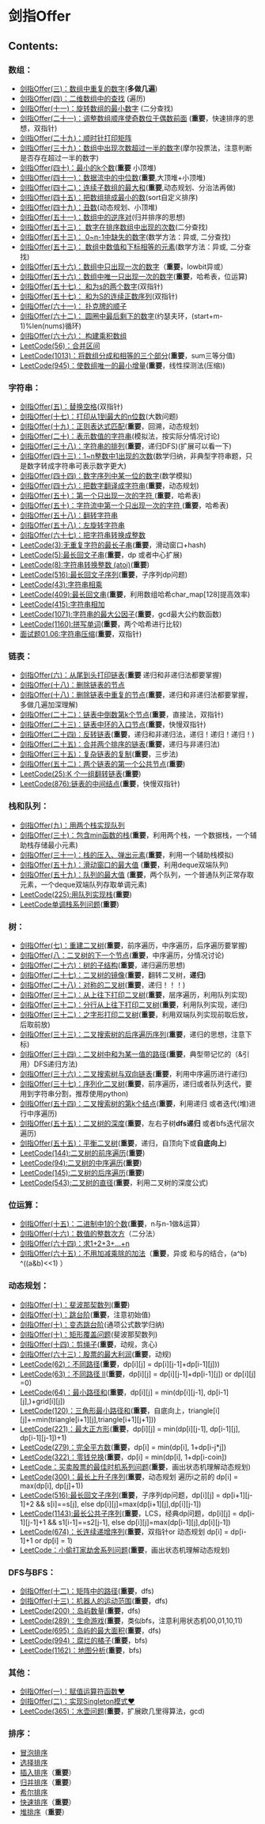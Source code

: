# 剑指Offer

## **Contents:**
### 数组：

* [剑指Offer(三)：数组中重复的数字](./DuplicationInArray/README.md)(**多做几遍**)
* [剑指Offer(四)：二维数组中的查找](./FindInPartiallySortedMatrix/README.md) (遍历)
* [剑指Offer(十一)：旋转数组的最小数字](./MinNumberInRotatedArray/README.md) (二分查找)
* [剑指Offer(二十一)：调整数组顺序使奇数位于偶数前面](./ReorderArray/README.md) (**重要**，快速排序的思想，双指针)
* [剑指Offer(二十九)：顺时针打印矩阵](./PrintMatrix/README.md)
* [剑指Offer(三十九)：数组中出现次数超过一半的数字](./MoreThanHalfNumber/README.md)(摩尔投票法，注意判断是否存在超过一半的数字)
* [剑指Offer(四十)：最小的k个数](./KLeastNumbers/README.md)(**重要** 小顶堆)
* [剑指Offer(四十一)：数据流中的中位数](./StreamMedian/README.md)(**重要**,大顶堆+小顶堆)
* [剑指Offer(四十二)：连续子数组的最大和](./GreatestSumOfSubarrays/README.md)(**重要**,动态规划、分治法再做)
* [剑指Offer(四十五)：把数组排成最小的数](./SortArrayForMinNumber/README.md)(sort自定义排序)
* [剑指Offer(四十九)：丑数](./UglyNumber/README.md)(动态规划、小顶堆)
* [剑指Offer(五十一)：数组中的逆序对](./InversePairs/README.md)(归并排序的思想)
* [剑指Offer(五十三)： 数字在排序数组中出现的次数](./NumberOfK/README.md)(二分查找)
* [剑指Offer(五十三)： 0~n-1中缺失的数字](./MissingNumber/README.md)(数学方法：异或, 二分查找)
* [剑指Offer(五十三)： 数组中数值和下标相等的元素](./IntegerIdenticalToIndex/README.md)(数学方法：异或, 二分查找)
* [剑指Offer(五十六)：数组中只出现一次的数字](./NumberAppearingOnce/README.md)（**重要**，lowbit异或）
* [剑指Offer(五十六)：数组中唯一只出现一次的数字](./NumbersAppearOnce/README.md)(**重要**，哈希表，位运算)
* [剑指Offer(五十七)： 和为s的两个数字](./TwoNumbersWithSum/README.md)(双指针)
* [剑指Offer(五十七)： 和为S的连续正数序列](./ContinuousSquenceWithSum/README.md)(双指针)
* [剑指Offer(六十一)： 扑克牌的顺子](./ContinousCards/README.md)
* [剑指Offer(六十二)： 圆圈中最后剩下的数字](./LastNumberInCircle/README.md)(约瑟夫环，(start+m-1)%len(nums)循环)
* [剑指Offer(六十六)： 构建乘积数组](./ConstuctArray/README.md)
* [LeetCode(56)：合并区间](https://github.com/bryceustc/LeetCode_Note/blob/master/cpp/Merge-Intervals/README.md)
* [LeetCode(1013)：将数组分成和相等的三个部分](https://github.com/bryceustc/LeetCode_Note/blob/master/cpp/Partition-Array-Into-Three-Parts-With-Equal-Sum/README.md)(**重要**，sum三等分值)
* [LeetCode(945)：使数组唯一的最小增量](https://github.com/bryceustc/LeetCode_Note/blob/master/cpp/Minimum-Increment-To-Make-Array-Unique/README.md)(**重要**，线性探测法(压缩))

### 字符串：
* [剑指Offer(五)：替换空格](./ReplaceSpaces/README.md)(双指针)
* [剑指Offer(十七)：打印从1到最大的n位数](./PrintNumbers/README.md)(大数问题)
* [剑指Offer(十九)：正则表达式匹配](./RegularExpressionsMatching/README.md)(**重要**，回溯，动态规划)
* [剑指Offer(二十)：表示数值的字符串](./NumericStrings/README.md)(模拟法，按实际分情况讨论)
* [剑指Offer(三十八)：字符串的排列](./StringPermutation/README.md)(**重要**，递归DFS)(扩展可以看一下)
* [剑指Offer(四十三)：1~n整数中1出现的次数](./NumberOf1/README.md)(数学归纳，非典型字符串题，只是数字转成字符串可表示数字更大)
* [剑指Offer(四十四)：数字序列中某一位的数字](./FindNthDigit/README.md)(数学模拟)
* [剑指Offer(四十六)：把数字翻译成字符串](./TranslateNum/README.md)(**重要**，动态规划)
* [剑指Offer(五十)：第一个只出现一次的字符 ](./FirstNotRepeatingChar/README.md)(**重要**，哈希表)
* [剑指Offer(五十)：字符流中第一个只出现一次的字符 ](./FirstCharacterInStream/README.md)(**重要**，哈希表)
* [剑指Offer(五十八)：翻转字符串 ](./ReverseWordsInSentence/README.md)
* [剑指Offer(五十八)：左旋转字符串 ](./LeftRotateString/README.md)
* [剑指Offer(六十七)：把字符串转换成整数 ](./StringToInt/README.md)
* [LeetCode(3):无重复字符的最长子串](https://github.com/bryceustc/LeetCode_Note/blob/master/cpp/Longest_Substring_Without_Repeating_Characters/README.md)(**重要**，滑动窗口+hash)
* [LeetCode(5):最长回文子串](https://github.com/bryceustc/LeetCode_Note/blob/master/cpp/Longest-Palindromic-Substring/README.md)(**重要**，dp 或者中心扩展)
* [LeetCode(8):字符串转换整数 (atoi)](https://github.com/bryceustc/LeetCode_Note/blob/master/cpp/String-To-Integer-Atoi/README.md)(**重要**)
* [LeetCode(516):最长回文子序列](https://github.com/bryceustc/LeetCode_Note/tree/master/cpp/Longest-Palindromic-Subsequence)(**重要**，子序列dp问题)
* [LeetCode(43):字符串相乘](https://github.com/bryceustc/LeetCode_Note/blob/master/cpp/Multiply-Strings/README.md)
* [LeetCode(409):最长回文串](https://github.com/bryceustc/LeetCode_Note/blob/master/cpp/Longest-Palindrome/README.md)(**重要**，利用数组哈希char_map[128]提高效率)
* [LeetCode(415):字符串相加](https://github.com/bryceustc/LeetCode_Note/blob/master/cpp/Add-Strings/README.md)
* [LeetCode(1071):字符串的最大公因子](https://github.com/bryceustc/LeetCode_Note/blob/master/cpp/Greatest-Common-Divisor-Of-Strings/README.md)(**重要**，gcd最大公约数函数)
* [LeetCode(1160):拼写单词](https://github.com/bryceustc/LeetCode_Note/blob/master/cpp/Find-Words-That-Can-Be-Formed-By-Characters/README.md)(**重要**，两个哈希进行比较)
* [面试题01.06:字符串压缩](https://github.com/bryceustc/LeetCode_Note/blob/master/cpp/Compress-String-Lcci/README.md)(**重要**，双指针)
### 链表：
* [剑指Offer(六)：从尾到头打印链表](./PrintListInReversedOrder/README.md)(**重要** 递归和非递归法都要掌握)
* [剑指Offer(十八)：删除链表的节点](./DeleteNodeInList/README.md)
* [剑指Offer(十八)：删除链表中重复的节点](./DeleteDuplicatedNode/README.md)(**重要**，递归和非递归法都要掌握，多做几遍加深理解)
* [剑指Offer(二十二)：链表中倒数第k个节点](./KthNodeFromEnd/README.md)(**重要**，直接法，双指针)
* [剑指Offer(二十三)：链表中环的入口节点](./EntryNodeInListLoop/README.md)(**重要**，快慢双指针)
* [剑指Offer(二十四)：反转链表](./ReverseList/README.md)(**重要**，递归和非递归法，递归！递归！递归！)
* [剑指Offer(二十五)：合并两个排序的链表](./MergeSortedLists/README.md)(**重要**，递归与非递归法)
* [剑指Offer(三十五)：复杂链表的复制](./CopyComplexList/README.md)(**重要**，三步法)
* [剑指Offer(五十二)：两个链表的第一个公共节点](./FirstCommonNodesInLists/README.md)(**重要**)
* [LeetCode(25):K 个一组翻转链表](https://github.com/bryceustc/LeetCode_Note/blob/master/cpp/Reverse-Nodes-In-K-Group/README.md)(**重要**)
* [LeetCode(876):链表的中间结点](https://github.com/bryceustc/LeetCode_Note/tree/master/cpp/Middle-Of-The-Linked-List)(**重要**，快慢双指针)
### 栈和队列：
* [剑指Offer(九)：用两个栈实现队列](./QueueWithTwoStacks/README.md)
* [剑指Offer(三十)：包含min函数的栈](./MinInStack/README.md)(**重要**，利用两个栈，一个数据栈，一个辅助栈存储最小元素)
* [剑指Offer(三十一)：栈的压入、弹出元素](./StackPushPopOrder/README.md)(**重要**，利用一个辅助栈模拟)
* [剑指Offer(五十九)：滑动窗口的最大值](./MaxInSlidingWindow/README.md) (**重要**，利用deque双端队列)
* [剑指Offer(五十九)：队列的最大值](./MaxQueue/README.md) (**重要**，两个队列，一个普通队列正常存取元素，一个deque双端队列存取单调元素)
* [LeetCode(225):用队列实现栈](https://github.com/bryceustc/LeetCode_Note/blob/master/cpp/Implement-Stack-Using-Queues/README.md)(**重要**)
* [LeetCode单调栈系列问题](https://github.com/bryceustc/LeetCode_Note/blob/master/cpp/Implement-Stack-Using-Queues/README.md)(**重要**)
### 树：
* [剑指Offer(七)：重建二叉树](./ConstructBinaryTree/README.md)(**重要**，前序遍历，中序遍历，后序遍历要掌握)
* [剑指Offer(八：二叉树的下一个节点](./NextNodeInBinaryTrees/README.md)(**重要**，中序遍历，分情况讨论)
* [剑指Offer(二十六)：树的子结构](./SubstructureInTree/README.md)(**重要**，递归遍历思想)
* [剑指Offer(二十七)：二叉树的镜像](./MirrorOfBinaryTree/README.md)(**重要**，翻转二叉树，**递归**)
* [剑指Offer(二十八)：对称的二叉树](./SymmetricalBinaryTree/README.md)(**重要**，递归！！！)
* [剑指Offer(三十二)：从上往下打印二叉树](./PrintTreeFromTopToBottom/README.md)(**重要**，层序遍历，利用队列实现)
* [剑指Offer(三十二)：分行从上往下打印二叉树](./PrintTreesInLines/README.md)(**重要**，利用队列实现，递归)
* [剑指Offer(三十二)：之字形打印二叉树](./PrintTreesInZigzag/README.md)(**重要**，利用双端队列实现前取后放，后取前放)
* [剑指Offer(三十三)：二叉搜索树的后序遍历序列](./SquenceOfBST/README.md)(**重要**，递归的思想，注意下标)
* [剑指Offer(三十四)：二叉树中和为某一值的路径](./PathInTree/README.md)(**重要**，典型带记忆的（&引用）DFS递归方法)
* [剑指Offer(三十六)：二叉搜索树与双向链表](./ConvertBinarySearchTree/README.md)(**重要**，利用中序遍历进行递归)
* [剑指Offer(三十七)：序列化二叉树](./SerializeBinaryTrees/README.md)(**重要**，前序遍历，递归或者队列迭代，要用到字符串分割，推荐使用python)
* [剑指Offer(五十四)：二叉搜索树的第k个结点](./KthNodeInBST/README.md)(**重要**，利用递归 或者迭代(堆)进行中序遍历)
* [剑指Offer(五十五)：二叉树的深度](./TreeDepth/README.md)(**重要**，左右子树**dfs递归** 或者bfs迭代层次遍历)
* [剑指Offer(五十五)：平衡二叉树](./BalancedBinaryTree/README.md)(**重要**，递归，自顶向下或**自底向上**)
* [LeetCode(144):二叉树的前序遍历](https://github.com/bryceustc/LeetCode_Note/blob/master/cpp/Binary-Tree-Preorder-Traversal/README.md)(**重要**)
* [LeetCode(94):二叉树的中序遍历](https://github.com/bryceustc/LeetCode_Note/blob/master/cpp/Binary-Tree-Inorder-Traversal/README.md)(**重要**)
* [LeetCode(145):二叉树的后序遍历](https://github.com/bryceustc/LeetCode_Note/blob/master/cpp/Binary-Tree-Postorder-Traversal/README.md)(**重要**)
* [LeetCode(543):二叉树的直径](https://github.com/bryceustc/LeetCode_Note/blob/master/cpp/Diameter-Of-Binary-Tree/README.md)(**重要**，利用二叉树的深度公式)
### 位运算：
* [剑指Offer(十五)：二进制中1的个数](./NumberOf1InBinary/README.md)(**重要**，n与n-1做&运算）
* [剑指Offer(十六)：数值的整数次方](./Power/README.md)（二分法）
* [剑指Offer(六十四)：求1+2+3+…+n](./Accumulate/README.md)
* [剑指Offer(六十五)：不用加减乘除的加法](./AddTwoNumbers/README.md)（**重要**，异或 和与的结合，(a^b) ^((a&b)<<1) ）
### 动态规划：
* [剑指Offer(十)：斐波那契数列](./Fibonacci/README.md)(**重要**)
* [剑指Offer(十)：跳台阶](./JumpFloor/README.md)(**重要**，注意初始值)
* [剑指Offer(十)：变态跳台阶](./JumpFloorII/README.md)(通项公式数学归纳)
* [剑指Offer(十)：矩形覆盖问题](./RectCover/README.md)(斐波那契数列)
* [剑指Offer(十四)：剪绳子](./CuttingRope/README.md)(**重要**，动规，贪心)
* [剑指Offer(六十三)：股票的最大利润](./MaxProfit/README.md)(**重要**，动规)
* [LeetCode(62)：不同路径](https://github.com/bryceustc/LeetCode_Note/blob/master/cpp/Unique-Paths/README.md)(**重要**，dp[i][j] = dp[i][j-1]+dp[i-1][j]))
* [LeetCode(63)：不同路径 II](https://github.com/bryceustc/LeetCode_Note/blob/master/cpp/Unique-Paths-II/README.md)(**重要**，dp[i][j] = dp[i][j-1]+dp[i-1][j]) or dp[i][j] =0)
* [LeetCode(64)：最小路径和](https://github.com/bryceustc/LeetCode_Note/tree/master/cpp/Minimum-Path-Sum)(**重要**，dp[i][j] = min(dp[i][j-1], dp[i-1][j],)+grid[i][j])
* [LeetCode(120)：三角形最小路径和](https://github.com/bryceustc/LeetCode_Note/blob/master/cpp/Triangle/README.md)(**重要**，自底向上，triangle[i][j]+=min(triangle[i+1][j],triangle[i+1][j+1]))
* [LeetCode(221)：最大正方形](https://github.com/bryceustc/LeetCode_Note/blob/master/cpp/Maximal-Square/README.md)(**重要**，dp[i][j] = min(dp[i][j-1], dp[i-1][j], dp[i-1][j-1])+1)
* [LeetCode(279)：完全平方数](https://github.com/bryceustc/LeetCode_Note/tree/master/cpp/Perfect-Squares)(**重要**，dp[i] = min(dp[i], 1+dp[i-j\*j])
* [LeetCode(322)：零钱兑换](https://github.com/bryceustc/LeetCode_Note/blob/master/cpp/Coin-Change/README.md)(**重要**，dp[i] = min(dp[i], 1+dp[i-coin])
* [LeetCode：买卖股票的最佳时机系列问题](https://github.com/bryceustc/LeetCode_Note/tree/master/cpp/Best-Time-To-Buy-And-Sell-Stock-Series)(**重要**，画出状态机理解动态规划)
* [LeetCode(300)：最长上升子序列](https://github.com/bryceustc/LeetCode_Note/blob/master/cpp/Longest-Increasing-Subsequence/README.md)(**重要**，动态规划 遍历i之前的 dp[i] = max(dp[i], dp[j]+1))
* [LeetCode(516):最长回文子序列](https://github.com/bryceustc/LeetCode_Note/tree/master/cpp/Longest-Palindromic-Subsequence)(**重要**，子序列dp问题，dp[i][j] = dp[i+1][j-1]+2 && s[i]==s[j], else dp[i][j]=max(dp[i+1][j],dp[i][j-1])
* [LeetCode(1143):最长公共子序列](https://github.com/bryceustc/LeetCode_Note/blob/master/cpp/Longest-Common-Subsequence/README.md)(**重要**，LCS，经典dp问题，dp[i][j] = dp[i-1][j-1]+1 && s1[i-1]==s2[j-1], else dp[i][j]=max(dp[i-1][j],dp[i][j-1])
* [LeetCode(674)：长连续递增序列](https://github.com/bryceustc/LeetCode_Note/blob/master/cpp/Longest-Continuous-Increasing-Subsequence/README.md)(**重要**，双指针or 动态规划 dp[i] = dp[i-1]+1 or dp[i] = 1)
* [LeetCode：小偷打家劫舍系列问题](https://github.com/bryceustc/LeetCode_Note/tree/master/cpp/Best-Time-To-Buy-And-Sell-Stock-Series)(**重要**，画出状态机理解动态规划)
### DFS与BFS：
* [剑指Offer(十二)：矩阵中的路径](./StringPathInMatrix/README.md)(**重要**，dfs)
* [剑指Offer(十三)：机器人的运动范围](./RobotMove/README.md)(**重要**，dfs)
* [LeetCode(200)：岛屿数量](https://github.com/bryceustc/LeetCode_Note/blob/master/cpp/Number-Of-Islands/README.md)(**重要**，dfs)
* [LeetCode(289)：生命游戏](https://github.com/bryceustc/LeetCode_Note/blob/master/cpp/Game-Of-Life/README.md)(**重要**，类似bfs，注意利用状态机00,01,10,11)
* [LeetCode(695)：岛屿的最大面积](https://github.com/bryceustc/LeetCode_Note/blob/master/cpp/Max-Area-Of-Island/README.md)(**重要**，dfs)
* [LeetCode(994)：腐烂的橘子](https://github.com/bryceustc/LeetCode_Note/blob/master/cpp/Rotting-Oranges/README.md)(**重要**，bfs)
* [LeetCode(1162)：地图分析](https://github.com/bryceustc/LeetCode_Note/tree/master/cpp/As-Far-From-Land-As-Possible)(**重要**，bfs)
### 其他：
* [剑指Offer(一)：赋值运算符函数&hearts;](./CMyString/README.md)
* [剑指Offer(二)：实现Singleton模式&hearts;](./Singleton/README.md) 
* [LeetCode(365)：水壶问题](https://github.com/bryceustc/LeetCode_Note/tree/master/cpp/Water-And-Jug-Problem)(**重要**，扩展欧几里得算法，gcd)
### 排序：
* [冒泡排序](./Sort/README.md)
* [选择排序](./Sort/README.md)
* [插入排序](./Sort/README.md)（**重要**）
* [归并排序](./Sort/README.md)（**重要**）
* [希尔排序](./Sort/README.md)
* [快速排序](./Sort/README.md)（**重要**）
* [堆排序](./Sort/README.md)（**重要**）
